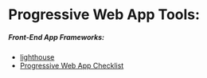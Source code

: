 # Progressive Web App Tools:

##### Front-End App Frameworks:

* [lighthouse](https://github.com/GoogleChrome/lighthouse)
* [Progressive Web App Checklist](https://developers.google.com/web/progressive-web-apps/checklist)














































